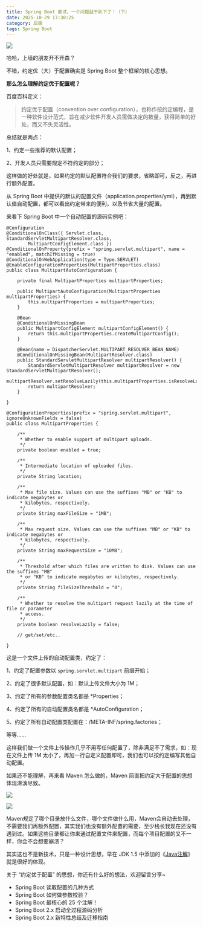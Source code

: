 ```yaml
---
title: Spring Boot 面试，一个问题就干趴下了！（下）
date: 2025-10-29 17:30:25
category: 后端
tags: Spring Boot
---
```


![](http://img.javastack.cn/20190402135751.png)

哈哈，上墙的朋友开不开森？

不错，约定优（大）于配置确实是 Spring Boot 整个框架的核心思想。

**那么怎么理解约定优于配置呢？**

百度百科定义：

> 约定优于配置（convention over configuration），也称作按约定编程，是一种软件设计范式，旨在减少软件开发人员需做决定的数量，获得简单的好处，而又不失灵活性。

总结就是两点：

1、约定一些推荐的默认配置；

2、开发人员只需要规定不符约定的部分；

这样做的好处就是，如果约定的默认配置符合我们的要求，省略即可，反之，再进行额外配置。

从 Spring Boot 中提供的默认的配置文件（application.properties/yml），再到默认值自动配置，都可以看出约定带来的便利，以及节省大量的配置。

来看下 Spring Boot 中一个自动配置的源码实例吧：

```
@Configuration
@ConditionalOnClass({ Servlet.class, StandardServletMultipartResolver.class,
		MultipartConfigElement.class })
@ConditionalOnProperty(prefix = "spring.servlet.multipart", name = "enabled", matchIfMissing = true)
@ConditionalOnWebApplication(type = Type.SERVLET)
@EnableConfigurationProperties(MultipartProperties.class)
public class MultipartAutoConfiguration {

	private final MultipartProperties multipartProperties;

	public MultipartAutoConfiguration(MultipartProperties multipartProperties) {
		this.multipartProperties = multipartProperties;
	}

	@Bean
	@ConditionalOnMissingBean
	public MultipartConfigElement multipartConfigElement() {
		return this.multipartProperties.createMultipartConfig();
	}

	@Bean(name = DispatcherServlet.MULTIPART_RESOLVER_BEAN_NAME)
	@ConditionalOnMissingBean(MultipartResolver.class)
	public StandardServletMultipartResolver multipartResolver() {
		StandardServletMultipartResolver multipartResolver = new StandardServletMultipartResolver();
		multipartResolver.setResolveLazily(this.multipartProperties.isResolveLazily());
		return multipartResolver;
	}

}

@ConfigurationProperties(prefix = "spring.servlet.multipart", ignoreUnknownFields = false)
public class MultipartProperties {

	/**
	 * Whether to enable support of multipart uploads.
	 */
	private boolean enabled = true;

	/**
	 * Intermediate location of uploaded files.
	 */
	private String location;

	/**
	 * Max file size. Values can use the suffixes "MB" or "KB" to indicate megabytes or
	 * kilobytes, respectively.
	 */
	private String maxFileSize = "1MB";

	/**
	 * Max request size. Values can use the suffixes "MB" or "KB" to indicate megabytes or
	 * kilobytes, respectively.
	 */
	private String maxRequestSize = "10MB";

	/**
	 * Threshold after which files are written to disk. Values can use the suffixes "MB"
	 * or "KB" to indicate megabytes or kilobytes, respectively.
	 */
	private String fileSizeThreshold = "0";

	/**
	 * Whether to resolve the multipart request lazily at the time of file or parameter
	 * access.
	 */
	private boolean resolveLazily = false;

	// get/set/etc..

}
```

这是一个文件上传的自动配置类，约定了：

1、约定了配置参数以 `spring.servlet.multipart` 前缀开始；

2、约定了很多默认配置，如：默认上传文件大小为 1M；

3、约定了所有的参数配置类名都是 *Properties；

4、约定了所有的自动配置类名都是 *AutoConfiguration；

5、约定了所有自动配置类配置在：/META-INF/spring.factories；

等等……

这样我们做一个文件上传操作几乎不用写任何配置了，除非满足不了需求，如：现在文件上传 1M 太小了，再加一行自定义配置即可，我们也可以按约定编写其他自动配置。

如果还不能理解，再来看 Maven 怎么做的，Maven 简直把约定大于配置的思想体现淋漓尽致。

![](http://img.javastack.cn/20190402143208.png)

![](http://img.javastack.cn/20190402143236.png)

Maven规定了哪个目录放什么文件，哪个文件做什么用，Maven会自动去处理，不需要我们再额外配置，其实我们也没有额外配置的需要，至少栈长我现在还没有遇到过。如果这些目录都让你来通过配置文件来配置，而每个项目配置的又不一样，你会不会想要崩溃？

其实这也不是新技术，只是一种设计思想，早在 JDK 1.5 中添加的《[Java注解](https://mp.weixin.qq.com/s/FSrtDEwILSM-Q2ocnZdNbA)》就是很好的体现。

关于 “约定优于配置” 的思想，你还有什么好的想法，欢迎留言分享~

- Spring Boot 读取配置的几种方式
- Spring Boot 如何做参数校验？
- Spring Boot 最核心的 25 个注解！
- Spring Boot 2.x 启动全过程源码分析
- Spring Boot 2.x 新特性总结及迁移指南
